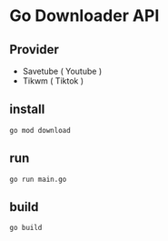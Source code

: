 # Go Downloader API

## Provider
- Savetube ( Youtube )
- Tikwm ( Tiktok )

## install
`go mod download`

## run
`go run main.go`

## build
`go build`